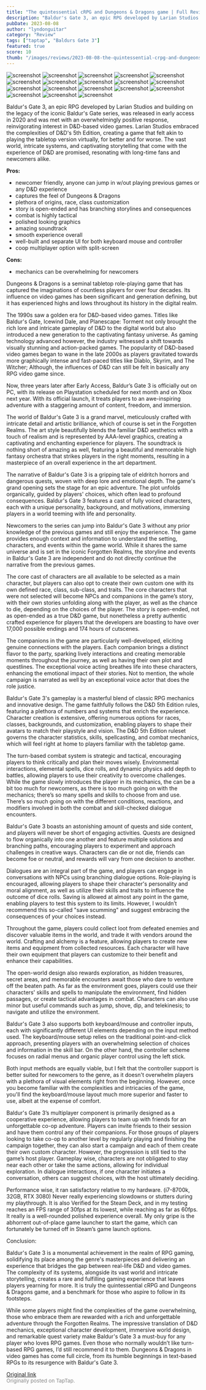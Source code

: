 ```yaml
---
title: "The quintessential cRPG and Dungeons & Dragons game | Full Review - Baldur's Gate 3"
description: "Baldur's Gate 3, an epic RPG developed by Larian Studios and building on the legacy of the iconic Baldur's Gate series, was released in early access in 2020 and was met with an overwhelmingly positive response, reinvigorating interest in D&D-based video games. Larian Studios embraced the complexities of D&D's 5th Edition, creating a game that felt akin to playing the tabletop version virtually, for better and for worse. The vast world, intricate systems, and captivating storytelling that come with the experience of D&D are promised, resonating with long-time fans and newcomers alike."
pubDate: 2023-08-08
author: "lyndonguitar"
category: "Review"
tags: ["taptap", "Baldurs Gate 3"]
featured: true
score: 10
thumb: "/images/reviews/2023-08-08-the-quintessential-crpg-and-dungeons--dragons-game--full-review---baldurs-gate-3-0.avif"
---
```


<div class="gallery">
  <img src="/images/reviews/2023-08-08-the-quintessential-crpg-and-dungeons--dragons-game--full-review---baldurs-gate-3-0.avif" alt="screenshot" />
  <img src="/images/reviews/2023-08-08-the-quintessential-crpg-and-dungeons--dragons-game--full-review---baldurs-gate-3-1.avif" alt="screenshot" />
  <img src="/images/reviews/2023-08-08-the-quintessential-crpg-and-dungeons--dragons-game--full-review---baldurs-gate-3-2.avif" alt="screenshot" />
  <img src="/images/reviews/2023-08-08-the-quintessential-crpg-and-dungeons--dragons-game--full-review---baldurs-gate-3-3.avif" alt="screenshot" />
  <img src="/images/reviews/2023-08-08-the-quintessential-crpg-and-dungeons--dragons-game--full-review---baldurs-gate-3-4.avif" alt="screenshot" />
  <img src="/images/reviews/2023-08-08-the-quintessential-crpg-and-dungeons--dragons-game--full-review---baldurs-gate-3-5.avif" alt="screenshot" />
  <img src="/images/reviews/2023-08-08-the-quintessential-crpg-and-dungeons--dragons-game--full-review---baldurs-gate-3-6.avif" alt="screenshot" />
  <img src="/images/reviews/2023-08-08-the-quintessential-crpg-and-dungeons--dragons-game--full-review---baldurs-gate-3-7.avif" alt="screenshot" />
  <img src="/images/reviews/2023-08-08-the-quintessential-crpg-and-dungeons--dragons-game--full-review---baldurs-gate-3-8.avif" alt="screenshot" />
  <img src="/images/reviews/2023-08-08-the-quintessential-crpg-and-dungeons--dragons-game--full-review---baldurs-gate-3-9.avif" alt="screenshot" />
  <img src="/images/reviews/2023-08-08-the-quintessential-crpg-and-dungeons--dragons-game--full-review---baldurs-gate-3-10.avif" alt="screenshot" />
  <img src="/images/reviews/2023-08-08-the-quintessential-crpg-and-dungeons--dragons-game--full-review---baldurs-gate-3-11.avif" alt="screenshot" />
  <img src="/images/reviews/2023-08-08-the-quintessential-crpg-and-dungeons--dragons-game--full-review---baldurs-gate-3-12.avif" alt="screenshot" />
  <img src="/images/reviews/2023-08-08-the-quintessential-crpg-and-dungeons--dragons-game--full-review---baldurs-gate-3-13.avif" alt="screenshot" />
  <img src="/images/reviews/2023-08-08-the-quintessential-crpg-and-dungeons--dragons-game--full-review---baldurs-gate-3-14.avif" alt="screenshot" />
  <img src="/images/reviews/2023-08-08-the-quintessential-crpg-and-dungeons--dragons-game--full-review---baldurs-gate-3-15.avif" alt="screenshot" />
  <img src="/images/reviews/2023-08-08-the-quintessential-crpg-and-dungeons--dragons-game--full-review---baldurs-gate-3-16.avif" alt="screenshot" />
  <img src="/images/reviews/2023-08-08-the-quintessential-crpg-and-dungeons--dragons-game--full-review---baldurs-gate-3-17.avif" alt="screenshot" />
</div>

Baldur's Gate 3, an epic RPG developed by Larian Studios and building on the legacy of the iconic Baldur's Gate series, was released in early access in 2020 and was met with an overwhelmingly positive response, reinvigorating interest in D&D-based video games. Larian Studios embraced the complexities of D&D's 5th Edition, creating a game that felt akin to playing the tabletop version virtually, for better and for worse. The vast world, intricate systems, and captivating storytelling that come with the experience of D&D are promised, resonating with long-time fans and newcomers alike.


**Pros:**
- newcomer friendly, anyone can jump in w/out playing previous games or any D&D experience
- captures the feel of Dungeons & Dragons
- plethora of origins, race, class customization
- story is open-ended and has branching storylines and consequences
- combat is highly tactical
- polished looking graphics
- amazing soundtrack
- smooth experience overall
- well-built and separate UI for both keyboard mouse and controller
- coop multiplayer option with split-screen


**Cons:**
- mechanics can be overwhelming for newcomers


Dungeons & Dragons is a seminal tabletop role-playing game that has captured the imaginations of countless players for over four decades. Its influence on video games has been significant and generation defining, but it has experienced highs and lows throughout its history in the digital realm.

The 1990s saw a golden era for D&D-based video games. Titles like Baldur's Gate, Icewind Dale, and Planescape: Torment not only brought the rich lore and intricate gameplay of D&D to the digital world but also introduced a new generation to the captivating fantasy universe. As gaming technology advanced however, the industry witnessed a shift towards visually stunning and action-packed games. The popularity of D&D-based video games began to wane in the late 2000s as players gravitated towards more graphically intense and fast-paced titles like Diablo, Skyrim, and The Witcher; Although, the influences of D&D can still be felt in basically any RPG video game since.

Now, three years later after Early Access, Baldur’s Gate 3 is officially out on PC, with its release on Playstation scheduled for next month and on Xbox next year. With its official launch, it treats players to an awe-inspiring adventure with a staggering amount of content, freedom, and immersion.

The world of Baldur's Gate 3 is a grand marvel, meticulously crafted with intricate detail and artistic brilliance, which of course is set in the Forgotten Realms. The art style beautifully blends the familiar D&D aesthetics with a touch of realism and is represented by AAA-level graphics, creating a captivating and enchanting experience for players. The soundtrack is nothing short of amazing as well, featuring a beautiful and memorable high fantasy orchestra that strikes players in the right moments, resulting in a masterpiece of an overall experience in the art department.

The narrative of Baldur's Gate 3 is a gripping tale of eldritch horrors and dangerous quests, woven with deep lore and emotional depth. The game's grand opening sets the stage for an epic adventure. The plot unfolds organically, guided by players' choices, which often lead to profound consequences. Baldur's Gate 3 features a cast of fully voiced characters, each with a unique personality, background, and motivations, immersing players in a world teeming with life and personality.

Newcomers to the series can jump into Baldur's Gate 3 without any prior knowledge of the previous games and still enjoy the experience.
The game provides enough context and information to understand the setting, characters, and events within the game world. While it shares the same universe and is set in the iconic Forgotten Realms, the storyline and events in Baldur's Gate 3 are independent and do not directly continue the narrative from the previous games.

The core cast of characters are all available to be selected as a main character, but players can also opt to create their own custom one with its own defined race, class, sub-class, and traits. The core characters that were not selected will become NPCs and companions in the game’s story, with their own stories unfolding along with the player, as well as the chance to die, depending on the choices of the player. The story is open-ended, not as open-ended as a true D&D game, but nonetheless a pretty authentic crafted experience for players that the developers are boasting to have over 17,000 possible endings and 174 hours of cutscenes.

The companions in the game are particularly well-developed, eliciting genuine connections with the players. Each companion brings a distinct flavor to the party, sparking lively interactions and creating memorable moments throughout the journey, as well as having their own plot and questlines. The exceptional voice acting breathes life into these characters, enhancing the emotional impact of their stories. Not to mention, the whole campaign is narrated as well by an exceptional voice actor that does the role justice.

Baldur's Gate 3's gameplay is a masterful blend of classic RPG mechanics and innovative design. The game faithfully follows the D&D 5th Edition rules, featuring a plethora of numbers and systems that enrich the experience. Character creation is extensive, offering numerous options for races, classes, backgrounds, and customization, enabling players to shape their avatars to match their playstyle and vision. The D&D 5th Edition ruleset governs the character statistics, skills, spellcasting, and combat mechanics, which will feel right at home to players familiar with the tabletop game.

The turn-based combat system is strategic and tactical, encouraging players to think critically and plan their moves wisely. Environmental interactions, elemental spells, dice rolls, and dynamic physics add depth to battles, allowing players to use their creativity to overcome challenges. While the game slowly introduces the player in its mechanics, the can be a bit too much for newcomers, as there is too much going on with the mechanics; there’s so many spells and skills to choose from and use. There’s so much going on with the different conditions, reactions, and modifiers involved in both the combat and skill-checked dialogue encounters.

Baldur's Gate 3 boasts an astonishing amount of quests and side content, and players will never be short of engaging activities. Quests are designed to flow organically into one another and feature multiple solutions and branching paths, encouraging players to experiment and approach challenges in creative ways. Characters can die or not die, friends can become foe or neutral, and rewards will vary from one decision to another.

Dialogues are an integral part of the game, and players can engage in conversations with NPCs using branching dialogue options. Role-playing is encouraged, allowing players to shape their character's personality and moral alignment, as well as utilize their skills and traits to influence the outcome of dice rolls. Saving is allowed at almost any point in the game, enabling players to test this system to its limits. However, I wouldn’t recommend this so-called "save scumming" and suggest embracing the consequences of your choices instead.

Throughout the game, players could collect loot from defeated enemies and discover valuable items in the world, and trade it with vendors around the world. Crafting and alchemy is a feature, allowing players to create new items and equipment from collected resources. Each character will have their own equipment that players can customize to their benefit and enhance their capabilities.

The open-world design also rewards exploration, as hidden treasures, secret areas, and memorable encounters await those who dare to venture off the beaten path. As far as the environment goes, players could use their characters' skills and spells to manipulate the environment, find hidden passages, or create tactical advantages in combat. Characters can also use minor but useful commands such as jump, shove, dip, and telekinesis; to navigate and utilize the environment.

Baldur's Gate 3 also supports both keyboard/mouse and controller inputs, each with significantly different UI elements depending on the input method used. The keyboard/mouse setup relies on the traditional point-and-click approach, presenting players with an overwhelming selection of choices and information in the skill bar. On the other hand, the controller scheme focuses on radial menus and organic player control using the left stick.

Both input methods are equally viable, but I felt that the controller support is better suited for newcomers to the genre, as it doesn't overwhelm players with a plethora of visual elements right from the beginning. However, once you become familiar with the complexities and intricacies of the game, you'll find the keyboard/mouse layout much more superior and faster to use, albeit at the expense of comfort.

Baldur's Gate 3’s multiplayer component is primarily designed as a cooperative experience, allowing players to team up with friends for an unforgettable co-op adventure. Players can invite friends to their session and have them control any of their companions. For those groups of players looking to take co-op to another level by regularly playing and finishing the campaign together, they can also start a campaign and each of them create their own custom character. However, the progression is still tied to the game’s host player. Gameplay wise, characters are not obligated to stay near each other or take the same actions, allowing for individual exploration. In dialogue interactions, if one character initiates a conversation, others can suggest choices, with the host ultimately deciding.

Performance wise, it ran satisfactory relative to my hardware. (i7-8700k, 32GB, RTX 3080) Never really experiencing slowdowns or stutters during my playthrough. It is also Verified for the Steam Deck, and in my testing reaches an FPS range of 30fps at its lowest, while reaching as far as 60fps. It really is a well-rounded polished experience overall. My only gripe is the abhorrent out-of-place game launcher to start the game, which can fortunately be turned off in Steam’s game launch options.

Conclusion:

Baldur's Gate 3 is a monumental achievement in the realm of RPG gaming, solidifying its place among the genre's masterpieces and delivering an experience that bridges the gap between real-life D&D and video games. The complexity of its systems, alongside its vast world and intricate storytelling, creates a rare and fulfilling gaming experience that leaves players yearning for more. It is truly the quintessential cRPG and Dungeons & Dragons game, and a benchmark for those who aspire to follow in its footsteps.

While some players might find the complexities of the game overwhelming, those who embrace them are rewarded with a rich and unforgettable adventure through the Forgotten Realms. The impressive translation of D&D mechanics, exceptional character development, immersive world design, and remarkable quest variety make Baldur's Gate 3 a must-buy for any player who loves RPG games. Even those who normally wouldn’t like turn-based RPG games, I’d still recommend it to them. Dungeons & Dragons in video games has come full circle, from its humble beginnings in text-based RPGs to its resurgence with Baldur's Gate 3.

[Original link](https://m.taptap.io/post/6109877?share_id=2362efd59f3f&utm_medium=share&utm_source=discord)<br><span style="font-size: 0.95em; color: #888;">Originally posted on TapTap.</span>
